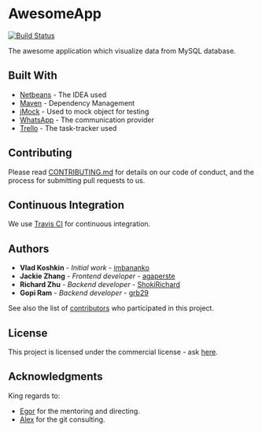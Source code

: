 # AwesomeApp 
[![Build Status](https://travis-ci.org/imbananko/AwesomeApp.svg?branch=master)](https://travis-ci.org/imbananko/AwesomeApp)

The awesome application which visualize data from MySQL database.

## Built With

* [Netbeans](https://netbeans.org/) - The IDEA used
* [Maven](https://maven.apache.org/) - Dependency Management
* [jMock](http://www.jmock.org/) - Used to mock object for testing
* [WhatsApp](https://www.whatsapp.com/) - The communication provider
* [Trello](https://trello.com) - The task-tracker used


## Contributing

Please read [CONTRIBUTING.md](https://gist.github.com/PurpleBooth/b24679402957c63ec426) for details on our code of conduct, and the process for submitting pull requests to us.

## Continuous Integration

We use [Travis CI](https://travis-ci.org/) for continuous integration. 

## Authors

* **Vlad Koshkin** - *Initial work* - [imbananko](https://github.com/imbananko)
* **Jackie Zhang** - *Frontend developer* - [agaperste](https://github.com/agaperste)
* **Richard Zhu** - *Backend developer* - [ShokiRichard](https://github.com/ShokiRichard)
* **Gopi Ram** - *Backend developer* - [grb29](https://github.com/grb29)

See also the list of [contributors](https://github.com/imbananko/AwesomeApp/contributors) who participated in this project.

## License

This project is licensed under the commercial license - ask [here](https://www.db.com/company/index.htm).

## Acknowledgments

  King regards to:
* [Egor](https://github.com/yeplastun) for the mentoring and directing.
* [Alex](https://github.com/ignorer) for the git consulting.
